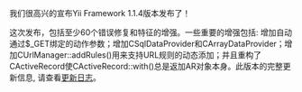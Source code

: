 我们很高兴的宣布Yii Framework 1.1.4版本发布了！
 
这次发布，包括至少60个错误修复和特征的增强。一些重要的增强包括: 增加自动通过$_GET绑定的动作参数；增加CSqlDataProvider和CArrayDataProvider；增加CUrlManager::addRules()用来支持URL规则的动态添加；并且重构了CActiveRecord使CActiveRecord::with()总是返加AR对象本身。此版本的完整更新信息, 请查看[更新日志](http://www.yiiframework.com/files/CHANGELOG-1.1.4.txt)。